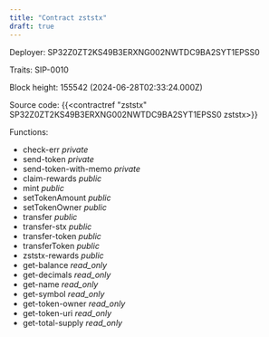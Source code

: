 ```yaml
---
title: "Contract zststx"
draft: true
---
```

Deployer: SP32Z0ZT2KS49B3ERXNG002NWTDC9BA2SYT1EPSS0

Traits:
 SIP-0010



Block height: 155542 (2024-06-28T02:33:24.000Z)

Source code: {{<contractref "zststx" SP32Z0ZT2KS49B3ERXNG002NWTDC9BA2SYT1EPSS0 zststx>}}

Functions:

* check-err _private_
* send-token _private_
* send-token-with-memo _private_
* claim-rewards _public_
* mint _public_
* setTokenAmount _public_
* setTokenOwner _public_
* transfer _public_
* transfer-stx _public_
* transfer-token _public_
* transferToken _public_
* zststx-rewards _public_
* get-balance _read_only_
* get-decimals _read_only_
* get-name _read_only_
* get-symbol _read_only_
* get-token-owner _read_only_
* get-token-uri _read_only_
* get-total-supply _read_only_
